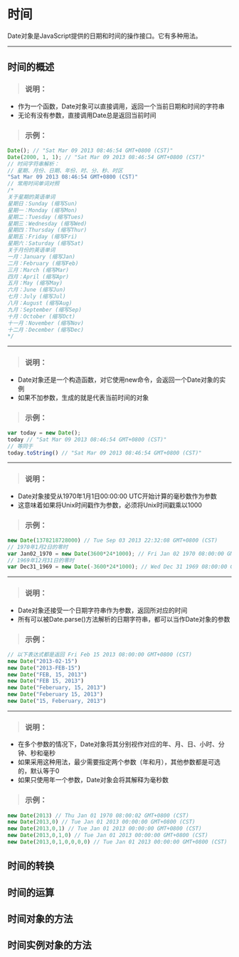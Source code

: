 # 时间
Date对象是JavaScript提供的日期和时间的操作接口。它有多种用法。
***

## 时间的概述
> ### 说明：
* 作为一个函数，Date对象可以直接调用，返回一个当前日期和时间的字符串
* 无论有没有参数，直接调用Date总是返回当前时间

> ### 示例：
```javascript
Date(); // "Sat Mar 09 2013 08:46:54 GMT+0800 (CST)"
Date(2000, 1, 1); // "Sat Mar 09 2013 08:46:54 GMT+0800 (CST)"
// 时间字符串解析：
// 星期、月份、日期、年份、时、分、秒、时区
"Sat Mar 09 2013 08:46:54 GMT+0800 (CST)"
// 常用时间单词对照
/*
关于星期的英语单词
星期日：Sunday (缩写Sun)
星期一：Monday (缩写Mon)
星期二：Tuesday (缩写Tues)
星期三：Wednesday (缩写Wed)
星期四：Thursday (缩写Thur)
星期五：Friday (缩写Fri)
星期六：Saturday (缩写Sat)
关于月份的英语单词
一月：January (缩写Jan)
二月：February (缩写Feb)
三月：March (缩写Mar)
四月：April (缩写Apr)
五月：May (缩写May)
六月：June (缩写Jun)
七月：July (缩写Jul)
八月：August (缩写Aug)
九月：September (缩写Sep)
十月：October (缩写Oct)
十一月：November (缩写Nov)
十二月：December (缩写Dec)
*/
```
---

> ### 说明：
* Date对象还是一个构造函数，对它使用new命令，会返回一个Date对象的实例
* 如果不加参数，生成的就是代表当前时间的对象

> ### 示例：
```javascript
var today = new Date();
today // "Sat Mar 09 2013 08:46:54 GMT+0800 (CST)"
// 等同于
today.toString() // "Sat Mar 09 2013 08:46:54 GMT+0800 (CST)"
```
---

> ### 说明：
* Date对象接受从1970年1月1日00:00:00 UTC开始计算的毫秒数作为参数
* 这意味着如果将Unix时间戳作为参数，必须将Unix时间戳乘以1000

> ### 示例：
```javascript
new Date(1378218728000) // Tue Sep 03 2013 22:32:08 GMT+0800 (CST)
// 1970年1月2日的零时
var Jan02_1970 = new Date(3600*24*1000); // Fri Jan 02 1970 08:00:00 GMT+0800 (CST)
// 1969年12月31日的零时
var Dec31_1969 = new Date(-3600*24*1000); // Wed Dec 31 1969 08:00:00 GMT+0800 (CST)
```
---

> ### 说明：
* Date对象还接受一个日期字符串作为参数，返回所对应的时间
* 所有可以被Date.parse()方法解析的日期字符串，都可以当作Date对象的参数

> ### 示例：
```javascript
// 以下表达式都是返回 Fri Feb 15 2013 08:00:00 GMT+0800 (CST)
new Date("2013-02-15")
new Date("2013-FEB-15")
new Date("FEB, 15, 2013")
new Date("FEB 15, 2013")
new Date("Feberuary, 15, 2013")
new Date("Feberuary 15, 2013")
new Date("15, Feberuary, 2013")
```
---

> ### 说明：
* 在多个参数的情况下，Date对象将其分别视作对应的年、月、日、小时、分钟、秒和毫秒
* 如果采用这种用法，最少需要指定两个参数（年和月），其他参数都是可选的，默认等于0
* 如果只使用年一个参数，Date对象会将其解释为毫秒数

> ### 示例：
```javascript
new Date(2013) // Thu Jan 01 1970 08:00:02 GMT+0800 (CST)
new Date(2013,0) // Tue Jan 01 2013 00:00:00 GMT+0800 (CST)
new Date(2013,0,1) // Tue Jan 01 2013 00:00:00 GMT+0800 (CST)
new Date(2013,0,1,0) // Tue Jan 01 2013 00:00:00 GMT+0800 (CST)
new Date(2013,0,1,0,0,0,0) // Tue Jan 01 2013 00:00:00 GMT+0800 (CST)
```

## 时间的转换

## 时间的运算

## 时间对象的方法

## 时间实例对象的方法


